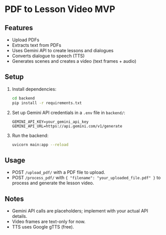 # PDF to Lesson Video MVP

## Features
- Upload PDFs
- Extracts text from PDFs
- Uses Gemini API to create lessons and dialogues
- Converts dialogue to speech (TTS)
- Generates scenes and creates a video (text frames + audio)

## Setup

1. Install dependencies:
    ```bash
    cd backend
    pip install -r requirements.txt
    ```
2. Set up Gemini API credentials in a `.env` file in `backend/`:
    ```env
    GEMINI_API_KEY=your_gemini_api_key
    GEMINI_API_URL=https://api.gemini.com/v1/generate
    ```
3. Run the backend:
    ```bash
    uvicorn main:app --reload
    ```

## Usage
- POST `/upload_pdf/` with a PDF file to upload.
- POST `/process_pdf/` with `{ "filename": "your_uploaded_file.pdf" }` to process and generate the lesson video.

## Notes
- Gemini API calls are placeholders; implement with your actual API details.
- Video frames are text-only for now.
- TTS uses Google gTTS (free). 